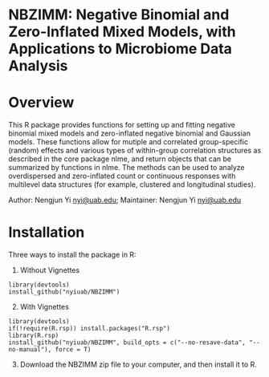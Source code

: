 # NBZIMM: Negative Binomial and Zero-Inflated Mixed Models, with Applications to Microbiome Data Analysis

# Overview

This R package provides functions for setting up and fitting negative binomial mixed models and zero-inflated negative binomial and Gaussian models. These functions allow for mutiple and correlated group-specific (random) effects and various types of within-group correlation structures as described in the core package nlme, and return objects that can be summarized by functions in nlme. The methods can be used to analyze overdispersed and zero-inflated count or continuous responses with multilevel data structures (for example, clustered and longitudinal studies). 

Author: Nengjun Yi nyi@uab.edu; Maintainer: Nengjun Yi nyi@uab.edu

# Installation

Three ways to install the package in R:

1. Without Vignettes
```{r}
library(devtools)
install_github("nyiuab/NBZIMM")
```
2. With Vignettes
```{r}
library(devtools)
if(!require(R.rsp)) install.packages("R.rsp")
library(R.rsp)
install_github("nyiuab/NBZIMM", build_opts = c("--no-resave-data", "--no-manual"), force = T)
```
3. Download the NBZIMM zip file to your computer, and then install it to R.
